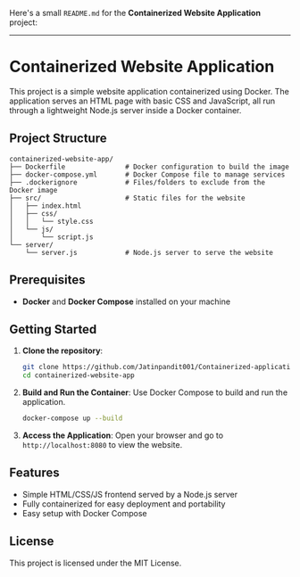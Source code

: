 Here's a small `README.md` for the **Containerized Website Application** project:

---

# Containerized Website Application

This project is a simple website application containerized using Docker. The application serves an HTML page with basic CSS and JavaScript, all run through a lightweight Node.js server inside a Docker container.

## Project Structure

```plaintext
containerized-website-app/
├── Dockerfile               # Docker configuration to build the image
├── docker-compose.yml       # Docker Compose file to manage services
├── .dockerignore            # Files/folders to exclude from the Docker image
├── src/                     # Static files for the website
│   ├── index.html
│   ├── css/
│   │   └── style.css
│   └── js/
│       └── script.js
└── server/
    └── server.js            # Node.js server to serve the website
```

## Prerequisites

- **Docker** and **Docker Compose** installed on your machine

## Getting Started

1. **Clone the repository**:
   ```bash
   git clone https://github.com/Jatinpandit001/Containerized-application
   cd containerized-website-app
   ```

2. **Build and Run the Container**:
   Use Docker Compose to build and run the application.
   ```bash
   docker-compose up --build
   ```

3. **Access the Application**:
   Open your browser and go to `http://localhost:8080` to view the website.

## Features

- Simple HTML/CSS/JS frontend served by a Node.js server
- Fully containerized for easy deployment and portability
- Easy setup with Docker Compose

## License

This project is licensed under the MIT License.
